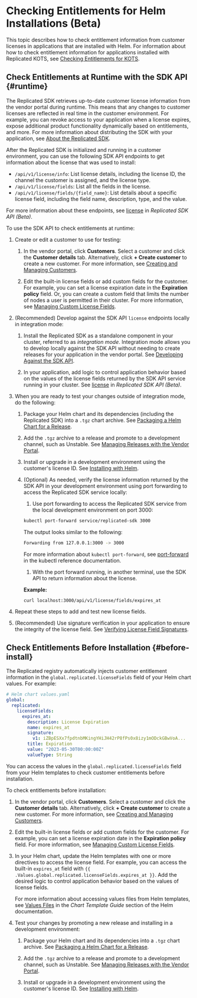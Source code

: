 # Checking Entitlements for Helm Installations (Beta)

This topic describes how to check entitlement information from customer licenses in applications that are installed with Helm. For information about how to check entitlement information for applications installed with Replicated KOTS, see [Checking Entitlements for KOTS](licenses-referencing-fields).

## Check Entitlements at Runtime with the SDK API {#runtime}

The Replicated SDK retrieves up-to-date customer license information from the vendor portal during runtime. This means that any changes to customer licenses are reflected in real time in the customer environment. For example, you can revoke access to your application when a license expires, expose additional product functionality dynamically based on entitlements, and more. For more information about distributing the SDK with your application, see [About the Replicated SDK](replicated-sdk-overview).

After the Replicated SDK is initialized and running in a customer environment, you can use the following SDK API endpoints to get information about the license that was used to install:
* `/api/v1/license/info`: List license details, including the license ID, the channel the customer is assigned, and the license type.
* `/api/v1/license/fields`: List all the fields in the license.  
* `/api/v1/license/fields/{field_name}`: List details about a specific license field, including the field name, description, type, and the value.

For more information about these endpoints, see [license](/reference/replicated-sdk-apis#license) in _Replicated SDK API (Beta)_.

To use the SDK API to check entitlements at runtime:

1. Create or edit a customer to use for testing:

   1. In the vendor portal, click **Customers**. Select a customer and click the **Customer details** tab. Alternatively, click **+ Create customer** to create a new customer. For more information, see [Creating and Managing Customers](/vendor/releases-creating-customer).

   1. Edit the built-in license fields or add custom fields for the customer. For example, you can set a license expiration date in the **Expiration policy** field. Or, you can create a custom field that limits the number of nodes a user is permitted in their cluster. For more information, see [Managing Custom License Fields](/vendor/licenses-adding-custom-fields).

1. (Recommended) Develop against the SDK API `license` endpoints locally in integration mode:

   1. Install the Replicated SDK as a standalone component in your cluster, referred to as _integration mode_. Integration mode allows you to develop locally against the SDK API without needing to create releases for your application in the vendor portal. See [Developing Against the SDK API](/vendor/replicated-sdk-development).

   1. In your application, add logic to control application behavior based on the values of the license fields returned by the SDK API service running in your cluster. See [license](/reference/replicated-sdk-apis#license) in _Replicated SDK API (Beta)_.

1. When you are ready to test your changes outside of integration mode, do the following:

   1. Package your Helm chart and its dependencies (including the Replicated SDK) into a `.tgz` chart archive. See [Packaging a Helm Chart for a Release](helm-install-release).

   1. Add the `.tgz` archive to a release and promote to a development channel, such as Unstable. See [Managing Releases with the Vendor Portal](/vendor/releases-creating-releases).

   1. Install or upgrade in a development environment using the customer's license ID. See [Installing with Helm](install-with-helm).

   1. (Optional) As needed, verify the license information returned by the SDK API in your development environment using port forwarding to access the Replicated SDK service locally:

      1. Use port forwarding to access the Replicated SDK service from the local development environment on port 3000:

        ```bash
        kubectl port-forward service/replicated-sdk 3000
        ```

        The output looks similar to the following:

        ```bash
        Forwarding from 127.0.0.1:3000 -> 3000
        ```

        For more information about `kubectl port-forward`, see [port-forward](https://kubernetes.io/docs/reference/generated/kubectl/kubectl-commands#port-forward) in the kubectl reference documentation.

      1. With the port forward running, in another terminal, use the SDK API to return information about the license.

        **Example:**

        ```
        curl localhost:3000/api/v1/license/fields/expires_at
        ```

1. Repeat these steps to add and test new license fields.

1. (Recommended) Use signature verification in your application to ensure the integrity of the license field. See [Verifying License Field Signatures](/vendor/licenses-verify-fields-sdk-api).

## Check Entitlements Before Installation {#before-install}

The Replicated registry automatically injects customer entitlement information in the `global.replicated.licenseFields` field of your Helm chart values. For example:

```yaml
# Helm chart values.yaml
global:
  replicated:
    licenseFields:
      expires_at:
        description: License Expiration
        name: expires_at
        signature:
          v1: iZBpESXx7fpdtnbMKingYHiJH42rP8fPs0x8izy1mODckGBwVoA... 
        title: Expiration
        value: "2023-05-30T00:00:00Z"
        valueType: String  
```

You can access the values in the `global.replicated.licenseFields` field from your Helm templates to check customer entitlements before installation.

To check entitlements before installation:

1. In the vendor portal, click **Customers**. Select a customer and click the **Customer details** tab. Alternatively, click **+ Create customer** to create a new customer. For more information, see [Creating and Managing Customers](/vendor/releases-creating-customer).

1. Edit the built-in license fields or add custom fields for the customer. For example, you can set a license expiration date in the **Expiration policy** field. For more information, see [Managing Custom License Fields](/vendor/licenses-adding-custom-fields).

1. In your Helm chart, update the Helm templates with one or more directives to access the license field. For example, you can access the built-in `expires_at` field with `{{ .Values.global.replicated.licenseFields.expires_at }}`. Add the desired logic to control application behavior based on the values of license fields.

   For more information about accessing values files from Helm templates, see [Values Files](https://helm.sh/docs/chart_template_guide/values_files/) in the _Chart Template Guide_ section of the Helm documentation.

1. Test your changes by promoting a new release and installing in a development environment:
   
   1. Package your Helm chart and its dependencies into a `.tgz` chart archive. See [Packaging a Helm Chart for a Release](helm-install-release).
   
   1. Add the `.tgz` archive to a release and promote to a development channel, such as Unstable. See [Managing Releases with the Vendor Portal](/vendor/releases-creating-releases).
   
   1. Install or upgrade in a development environment using the customer's license ID. See [Installing with Helm](install-with-helm).